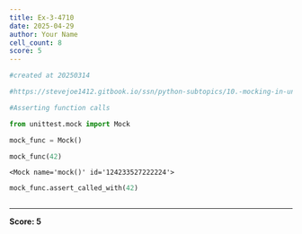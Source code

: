 ```yaml
---
title: Ex-3-4710
date: 2025-04-29
author: Your Name
cell_count: 8
score: 5
---
```


```python
#created at 20250314
```


```python
#https://stevejoe1412.gitbook.io/ssn/python-subtopics/10.-mocking-in-unit-tests
```


```python
#Asserting function calls
```


```python
from unittest.mock import Mock
```


```python
mock_func = Mock()
```


```python
mock_func(42)
```




    <Mock name='mock()' id='124233527222224'>




```python
mock_func.assert_called_with(42)
```


```python

```


---
**Score: 5**